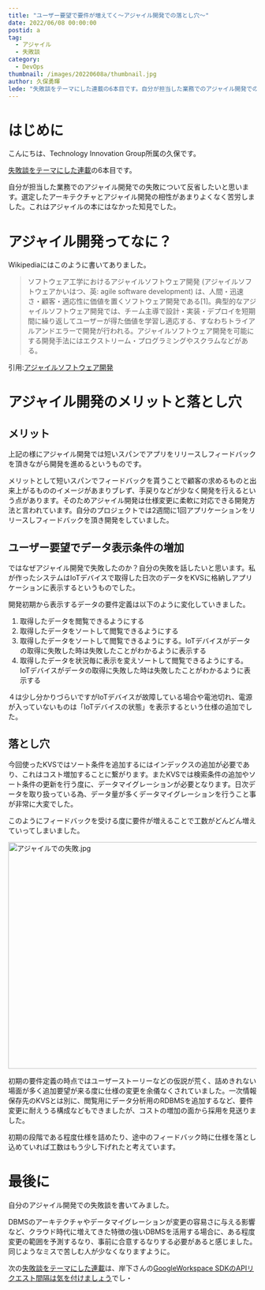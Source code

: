 ```yaml
---
title: "ユーザー要望で要件が増えてく〜アジャイル開発での落とし穴〜"
date: 2022/06/08 00:00:00
postid: a
tag:
  - アジャイル
  - 失敗談
category:
  - DevOps
thumbnail: /images/20220608a/thumbnail.jpg
author: 久保勇暉
lede: "失敗談をテーマにした連載の6本目です。自分が担当した業務でのアジャイル開発での失敗について反省したいと思います。選定したアーキテクチャとアジャイル開発の相性があまりよくなく苦労しました。これはアジャイルの本にはなかった知見でした。"
---
```

# はじめに

こんにちは、Technology Innovation Group所属の久保です。

[失敗談をテーマにした連載](/articles/20220601a/)の6本目です。

自分が担当した業務でのアジャイル開発での失敗について反省したいと思います。選定したアーキテクチャとアジャイル開発の相性があまりよくなく苦労しました。これはアジャイルの本にはなかった知見でした。

# アジャイル開発ってなに？

Wikipediaにはこのように書いてありました。

>ソフトウェア工学におけるアジャイルソフトウェア開発 (アジャイルソフトウェアかいはつ、英: agile software development) は、人間・迅速さ・顧客・適応性に価値を置くソフトウェア開発である[1]。典型的なアジャイルソフトウェア開発では、チーム主導で設計・実装・デプロイを短期間に繰り返してユーザーが得た価値を学習し適応する、すなわちトライアルアンドエラーで開発が行われる。アジャイルソフトウェア開発を可能にする開発手法にはエクストリーム・プログラミングやスクラムなどがある。

引用:[アジャイルソフトウェア開発](https://ja.wikipedia.org/wiki/%E3%82%A2%E3%82%B8%E3%83%A3%E3%82%A4%E3%83%AB%E3%82%BD%E3%83%95%E3%83%88%E3%82%A6%E3%82%A7%E3%82%A2%E9%96%8B%E7%99%BA)

# アジャイル開発のメリットと落とし穴

## メリット

上記の様にアジャイル開発では短いスパンでアプリをリリースしフィードバックを頂きながら開発を進めるというものです。

メリットとして短いスパンでフィードバックを貰うことで顧客の求めるものと出来上がるもののイメージがあまりブレず、手戻りなどが少なく開発を行えるという点があります。そのためアジャイル開発は仕様変更に柔軟に対応できる開発方法と言われています。自分のプロジェクトでは2週間に1回アプリケーションをリリースしフィードバックを頂き開発をしていました。

## ユーザー要望でデータ表示条件の増加

ではなぜアジャイル開発で失敗したのか？自分の失敗を話したいと思います。私が作ったシステムはIoTデバイスで取得した日次のデータをKVSに格納しアプリケーションに表示するというものでした。

開発初期から表示するデータの要件定義は以下のように変化していきました。

1. 取得したデータを閲覧できるようにする
1. 取得したデータをソートして閲覧できるようにする
1. 取得したデータをソートして閲覧できるようにする。IoTデバイスがデータの取得に失敗した時は失敗したことがわかるように表示する
1. 取得したデータを状況毎に表示を変えソートして閲覧できるようにする。IoTデバイスがデータの取得に失敗した時は失敗したことがわかるように表示する

４は少し分かりづらいですがIoTデバイスが故障している場合や電池切れ、電源が入っていないものは「IoTデバイスの状態」を表示するという仕様の追加でした。

## 落とし穴

今回使ったKVSではソート条件を追加するにはインデックスの追加が必要であり、これはコスト増加することに繋がります。またKVSでは検索条件の追加やソート条件の更新を行う度に、データマイグレーションが必要となります。日次データを取り扱っている為、データ量が多くデータマイグレーションを行うこと事が非常に大変でした。

このようにフィードバックを受ける度に要件が増えることで工数がどんどん増えていってしまいました。

<img src="/images/20220608a/アジャイルでの失敗.jpg" alt="アジャイルでの失敗.jpg" width="915" height="460" loading="lazy">

初期の要件定義の時点ではユーザーストーリーなどの仮説が荒く、詰めきれない場面が多く追加要望が来る度に仕様の変更を余儀なくされていました。一次情報保存先のKVSとは別に、閲覧用にデータ分析用のRDBMSを追加するなど、要件変更に耐えうる構成などもできましたが、コストの増加の面から採用を見送りました。

初期の段階である程度仕様を詰めたり、途中のフィードバック時に仕様を落とし込めていれば工数はもう少し下げれたと考えています。

# 最後に

自分のアジャイル開発での失敗談を書いてみました。

DBMSのアーキテクチャやデータマイグレーションが変更の容易さに与える影響など、クラウド時代に増えてきた特徴の強いDBMSを活用する場合に、ある程度変更の範囲を予測するなり、事前に合意するなりする必要があると感じました。
同じようなミスで苦しむ人が少なくなりますように。

次の[失敗談をテーマにした連載](/articles/20220601a/)は、岸下さんの[GoogleWorkspace SDKのAPIリクエスト間隔は気を付けましょう](/articles/20220609a/)でし・
